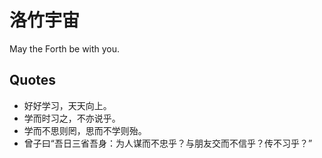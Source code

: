 # 洛竹宇宙

May the Forth be with you.

## Quotes

- 好好学习，天天向上。
- 学而时习之，不亦说乎。
- 学而不思则罔，思而不学则殆。
- 曾子曰“吾日三省吾身：为人谋而不忠乎？与朋友交而不信乎？传不习乎？”
